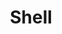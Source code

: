---
title: "Shell"
description: "A configurable set of layout components designed for applications using Rivet"
packageName: rivet-shell
thumbnail: "shell-thumbnail.png"
npm: true
repo: https://github.com/indiana-university/rivet-shell
demo: https://indiana-university.github.io/rivet-shell/
addOnTags:
  - All
  - Layout
---